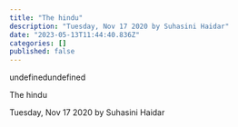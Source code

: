```yaml
---
title: "The hindu"
description: "Tuesday, Nov 17 2020 by Suhasini Haidar"
date: "2023-05-13T11:44:40.836Z"
categories: []
published: false
---
```


undefinedundefined

The hindu

Tuesday, Nov 17 2020 by Suhasini Haidar
